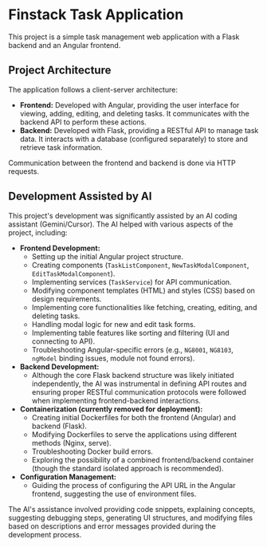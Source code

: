 # Finstack Task Application

This project is a simple task management web application with a Flask backend and an Angular frontend.

## Project Architecture

The application follows a client-server architecture:

- **Frontend:** Developed with Angular, providing the user interface for viewing, adding, editing, and deleting tasks. It communicates with the backend API to perform these actions.
- **Backend:** Developed with Flask, providing a RESTful API to manage task data. It interacts with a database (configured separately) to store and retrieve task information.

Communication between the frontend and backend is done via HTTP requests.

## Development Assisted by AI

This project's development was significantly assisted by an AI coding assistant (Gemini/Cursor). The AI helped with various aspects of the project, including:

- **Frontend Development:**
    - Setting up the initial Angular project structure.
    - Creating components (`TaskListComponent`, `NewTaskModalComponent`, `EditTaskModalComponent`).
    - Implementing services (`TaskService`) for API communication.
    - Modifying component templates (HTML) and styles (CSS) based on design requirements.
    - Implementing core functionalities like fetching, creating, editing, and deleting tasks.
    - Handling modal logic for new and edit task forms.
    - Implementing table features like sorting and filtering (UI and connecting to API).
    - Troubleshooting Angular-specific errors (e.g., `NG8001`, `NG8103`, `ngModel` binding issues, module not found errors).
- **Backend Development:**
    - Although the core Flask backend structure was likely initiated independently, the AI was instrumental in defining API routes and ensuring proper RESTful communication protocols were followed when implementing frontend-backend interactions.
- **Containerization (currently removed for deployment):**
    - Creating initial Dockerfiles for both the frontend (Angular) and backend (Flask).
    - Modifying Dockerfiles to serve the applications using different methods (Nginx, serve).
    - Troubleshooting Docker build errors.
    - Exploring the possibility of a combined frontend/backend container (though the standard isolated approach is recommended).
- **Configuration Management:**
    - Guiding the process of configuring the API URL in the Angular frontend, suggesting the use of environment files.

The AI's assistance involved providing code snippets, explaining concepts, suggesting debugging steps, generating UI structures, and modifying files based on descriptions and error messages provided during the development process. 